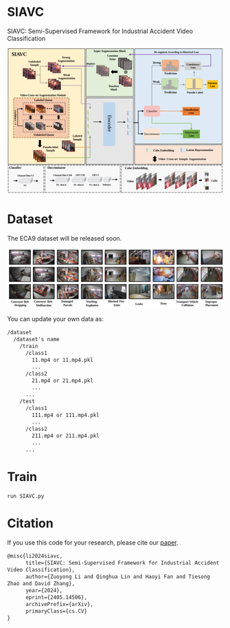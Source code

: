 # SIAVC
SIAVC: Semi-Supervised Framework for Industrial Accident Video Classification

<p align="center">
  <img src="Overview.png" width="750px"/>
</p>

# Dataset
The ECA9 dataset will be released soon.
<p align="center">
  <img src="ECA9.png" width="750px"/>
</p>

You can update your own data as:
```
/dataset 
  /dataset's name 
    /train
      /class1
        11.mp4 or 11.mp4.pkl
        ...
      /class2
        21.mp4 or 21.mp4.pkl
        ...
      ...
    /test
      /class1
        111.mp4 or 111.mp4.pkl
        ...
      /class2
        211.mp4 or 211.mp4.pkl
        ...
      ...

```    

# Train
```
run SIAVC.py
```

# Citation
If you use this code for your research, please cite our [paper](https://arxiv.org/abs/2405.14506).
```
@misc{li2024siavc,
      title={SIAVC: Semi-Supervised Framework for Industrial Accident Video Classification}, 
      author={Zuoyong Li and Qinghua Lin and Haoyi Fan and Tiesong Zhao and David Zhang},
      year={2024},
      eprint={2405.14506},
      archivePrefix={arXiv},
      primaryClass={cs.CV}
}
```
